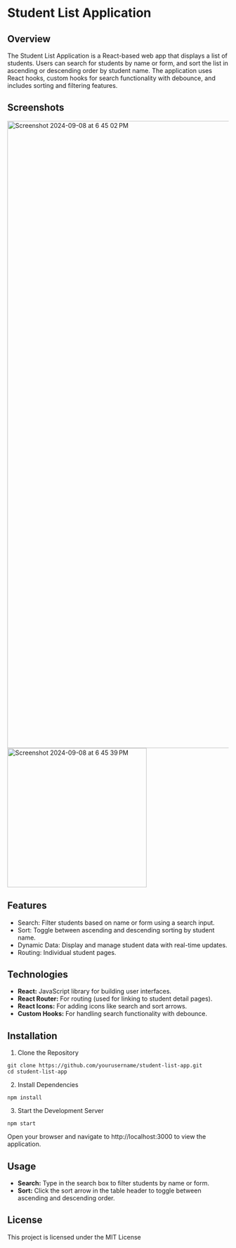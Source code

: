 # Student List Application

## Overview

The Student List Application is a React-based web app that displays a list of students. Users can search for students by name or form, and sort the list in ascending or descending order by student name. The application uses React hooks, custom hooks for search functionality with debounce, and includes sorting and filtering features.

## Screenshots
<img width="1428" alt="Screenshot 2024-09-08 at 6 45 02 PM" src="https://github.com/user-attachments/assets/4071026a-f9bf-4dac-875d-be46e67efb52">
<img width="317" alt="Screenshot 2024-09-08 at 6 45 39 PM" src="https://github.com/user-attachments/assets/1dde0495-2836-454b-af6a-83e85f8e8fc1">

## Features

- Search: Filter students based on name or form using a search input.
- Sort: Toggle between ascending and descending sorting by student name.
- Dynamic Data: Display and manage student data with real-time updates.
- Routing: Individual student pages.

## Technologies

- **React:** JavaScript library for building user interfaces.
- **React Router:** For routing (used for linking to student detail pages).
- **React Icons:** For adding icons like search and sort arrows.
- **Custom Hooks:** For handling search functionality with debounce.

## Installation

1. Clone the Repository

```
git clone https://github.com/yourusername/student-list-app.git
cd student-list-app
```

2. Install Dependencies

```
npm install
```

3. Start the Development Server

```
npm start
```

Open your browser and navigate to http://localhost:3000 to view the application.

## Usage

- **Search:** Type in the search box to filter students by name or form.
- **Sort:** Click the sort arrow in the table header to toggle between ascending and descending order.

## License

This project is licensed under the MIT License
